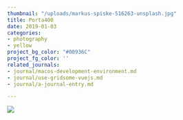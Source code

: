 ```yaml
---
thumbnail: "/uploads/markus-spiske-516263-unsplash.jpg"
title: Porta400
date: 2019-01-03
categories:
- photography
- yellow
project_bg_color: "#00936C"
project_fg_color: ''
related_journals:
- journal/macos-development-environment.md
- journal/use-gridsome-vuejs.md
- journal/a-journal-entry.md

---
```

![](/uploads/markus-spiske-516263-unsplash.jpg)
